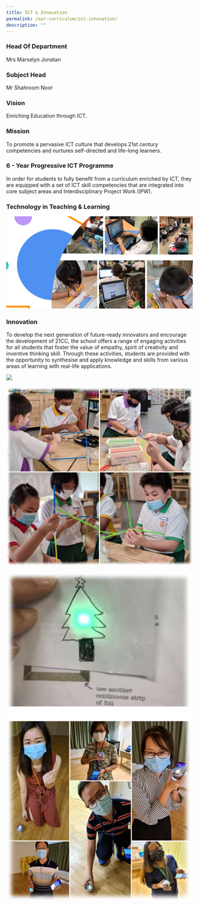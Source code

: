 ```yaml
---
title: ICT & Innovation
permalink: /our-curriculum/ict-innovation/
description: ""
---
```

### Head Of Department

Mrs Marselyn Jonatan 

### Subject Head  

Mr Shahroom Noor

### Vision

Enriching Education through ICT.

### Mission

To promote a pervasive ICT culture that develops 21st century competencies and nurtures self-directed and life-long learners.


### 6 - Year Progressive ICT Programme

In order for students to fully benefit from a curriculum enriched by ICT, they are equipped with a set of ICT skill competencies that are integrated into core subject areas and Interdisciplinary Project Work (IPW).  

  

### Technology in Teaching & Learning

![](/images/ICT%2011.png)

### Innovation

To develop the next generation of future-ready innovators and encourage the development of 21CC, the school offers a range of engaging activities for all students that foster the value of empathy, spirit of creativity and inventive thinking skill. Through these activities, students are provided with the opportunity to synthesise and apply knowledge and skills from various areas of learning with real-life applications.

![](/images/ICT%202.png)

![](/images/ICT13.png)

![](/images/ICT14.png)
